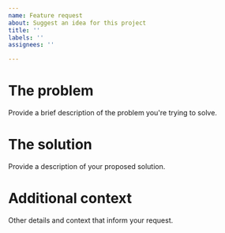 ```yaml
---
name: Feature request
about: Suggest an idea for this project
title: ''
labels: ''
assignees: ''

---
```


# The problem
Provide a brief description of the problem you're trying to solve.

# The solution
Provide a description of your proposed solution.

# Additional context
Other details and context that inform your request.
